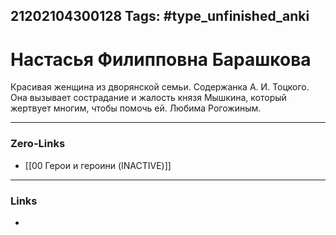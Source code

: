 21202104300128
Tags: #type_unfinished_anki
---
# Настасья Филипповна Барашкова 

  Красивая женщина из дворянской семьи. Содержанка А. И. Тоцкого. Она вызывает сострадание и жалость князя Мышкина, который жертвует многим, чтобы помочь ей. Любима Рогожиным.

---
### Zero-Links
- [[00 Герои и героини (INACTIVE)]]
---
### Links
-